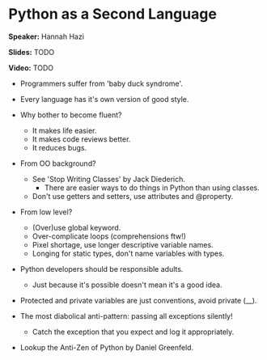 # Python as a Second Language

**Speaker:** Hannah Hazi

**Slides:** TODO

**Video:** TODO


- Programmers suffer from 'baby duck syndrome'.
- Every language has it's own version of good style.

- Why bother to become fluent?
  - It makes life easier.
  - It makes code reviews better.
  - It reduces bugs.

- From OO background?
  - See 'Stop Writing Classes' by Jack Diederich.
    - There are easier ways to do things in Python than using classes.
  - Don't use getters and setters, use attributes and @property.

- From low level?
  - (Over)use global keyword.
  - Over-complicate loops (comprehensions ftw!)
  - Pixel shortage, use longer descriptive variable names.
  - Longing for static types, don't name variables with types.

- Python developers should be responsible adults.
  - Just because it's possible doesn't mean it's a good idea.
  
- Protected and private variables are just conventions, avoid private (__).

- The most diabolical anti-pattern: passing all exceptions silently!
  - Catch the exception that you expect and log it appropriately.

- Lookup the Anti-Zen of Python by Daniel Greenfeld.
